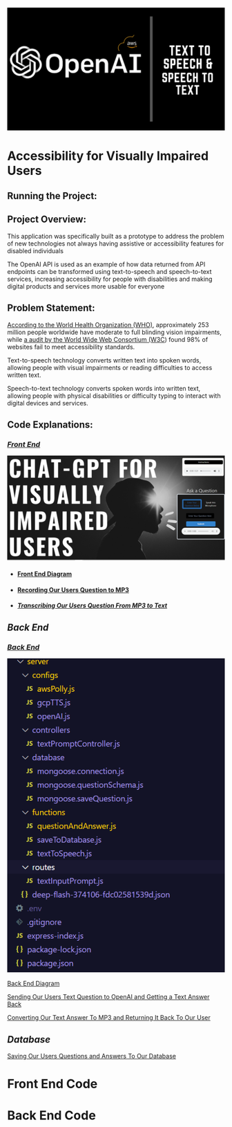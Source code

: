 ![openai3.png](https://github.com/djtoler/ChatBot--ChatGPT-AWS.Polly/blob/main/openai3.png)

# Accessibility for Visually Impaired Users
  
## Running the Project:

## Project Overview:

This application was specifically built as a prototype to address the problem of new technologies not always having assistive or accessibility features for disabled individuals 

The OpenAI API is used as an example of how data returned from API endpoints can be transformed using text-to-speech and speech-to-text services, increasing accessibility for people with disabilities and making digital products and services more usable for everyone

## Problem Statement:

[According to the World Health Organization (WHO)](https://www.who.int/news-room/fact-sheets/detail/blindness-and-visual-impairment), approximately 253 million people worldwide have moderate to full blinding vision impairments, while [a audit by the World Wide Web Consortium (W3C](https://www.isemag.com/professional-development-leadership/article/14267164/98-of-websites-fail-to-comply-with-accessibility-requirements-for-people-with-disabilities)) found 98% of websites fail to meet accessibility standards.

Text-to-speech technology converts written text into spoken words, allowing people with visual impairments or reading difficulties to access written text.

Speech-to-text technology converts spoken words into written text, allowing people with physical disabilities or difficulty typing to interact with digital devices and services.

## **Code Explanations:**

### [***Front End***](#front-end-code)
![home.png](https://github.com/djtoler/ChatBot--ChatGPT-AWS.Polly/blob/main/home.PNG)
 
- #### [Front End Diagram](#front-end-diagram)

- #### [Recording Our Users Question to MP3](Accessibility%20for%20Visually%20Impaired%20Users%20a36a010f9e694a919067110abd7824be/Recording%20Our%20Users%20Question%20to%20MP3%203e76a117f9ce4c3198e2ecf953f167ee.md)

- #### [***Transcribing Our Users Question From MP3 to Text***](Accessibility%20for%20Visually%20Impaired%20Users%20a36a010f9e694a919067110abd7824be/Transcribing%20Our%20Users%20Question%20From%20MP3%20to%20Text%20bc8d6af347e444c29890f1ba47e0ed03.md)

## ***Back End***
### [***Back End***](#back-end-code)

![chatserver](https://github.com/djtoler/ChatBot--ChatGPT-AWS.Polly/blob/main/chatserver.PNG)

[Back End Diagram](Accessibility%20for%20Visually%20Impaired%20Users%20a36a010f9e694a919067110abd7824be/Back%20End%20Diagram%20d67e9efc66e241fe83f814f522673dd4.md)

[Sending Our Users Text Question to OpenAI and Getting a Text Answer Back](Accessibility%20for%20Visually%20Impaired%20Users%20a36a010f9e694a919067110abd7824be/Sending%20Our%20Users%20Text%20Question%20to%20OpenAI%20and%20Gett%205622eed243eb4358b6cd74bed964c90d.md)

[Converting Our Text Answer To MP3 and Returning It Back To Our User](Accessibility%20for%20Visually%20Impaired%20Users%20a36a010f9e694a919067110abd7824be/Converting%20Our%20Text%20Answer%20To%20MP3%20and%20Returning%20It%20bfcfe9afdeb94eea91411c8b68d99b05.md)

## ***Database***

[Saving Our Users Questions and Answers To Our Database](Accessibility%20for%20Visually%20Impaired%20Users%20a36a010f9e694a919067110abd7824be/Saving%20Our%20Users%20Questions%20and%20Answers%20To%20Our%20Data%2015330cb576194034b091c781a7979982.md)

# Front End Code
# Back End Code




